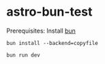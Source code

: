 # astro-bun-test

Prerequisites: Install [bun](https://bun.sh/)

```
bun install --backend=copyfile
```
```
bun run dev
```
